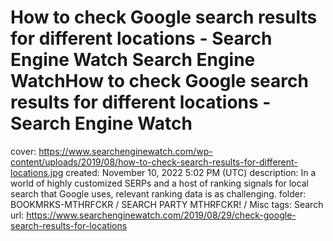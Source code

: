 # How to check Google search results for different locations - Search Engine Watch Search Engine WatchHow to check Google search results for different locations - Search Engine Watch

cover: https://www.searchenginewatch.com/wp-content/uploads/2019/08/how-to-check-search-results-for-different-locations.jpg
created: November 10, 2022 5:02 PM (UTC)
description: In a world of highly customized SERPs and a host of ranking signals for local search that Google uses, relevant ranking data is as challenging.
folder: BOOKMRKS-MTHRFCKR / SEARCH PARTY MTHRFCKR! / Misc
tags: Search
url: https://www.searchenginewatch.com/2019/08/29/check-google-search-results-for-locations